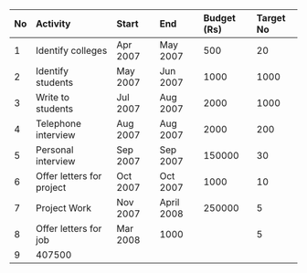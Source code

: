 |No|Activity|Start|End|Budget (Rs)|Target No|
|:-|:-------|:----|:--|:----------|:--------|
|1 |Identify colleges|Apr 2007|	May 2007|500|	20|
|2 |Identify students|May 2007|	Jun 2007|1000|1000|
|3 |Write to students|Jul 2007|	Aug 2007|2000|1000|
|4 |Telephone interview|Aug 2007|	Aug 2007|2000|200|
|5 |Personal interview|Sep 2007|	Sep 2007|150000|30|
|6 |Offer letters for project|Oct 2007|Oct 2007|1000|10|
|7 |Project Work|Nov 2007|April 2008|250000|5 |
|8 |Offer letters for job|Mar 2008|1000| |5 |
|9 |				407500| | | |